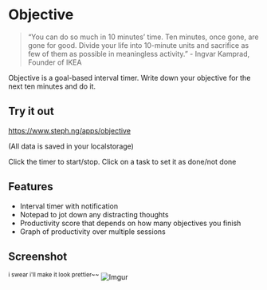 # Objective
>“You can do so much in 10 minutes’ time. Ten minutes, once gone, are gone for good. Divide your life into 10-minute units and sacrifice as few of them as possible in meaningless activity.” - Ingvar Kamprad, Founder of IKEA

Objective is a goal-based interval timer. Write down your objective for the next ten minutes and do it.

## Try it out
https://www.steph.ng/apps/objective

(All data is saved in your localstorage)

Click the timer to start/stop. Click on a task to set it as done/not done

## Features
- Interval timer with notification
- Notepad to jot down any distracting thoughts
- Productivity score that depends on how many objectives you finish
- Graph of productivity over multiple sessions

## Screenshot
<sup>i swear i'll make it look prettier~~</sup>
![Imgur](https://i.imgur.com/sLE9D6s.png)
